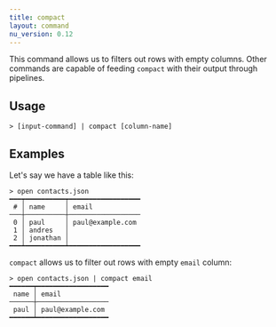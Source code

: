 ```yaml
---
title: compact
layout: command
nu_version: 0.12
---
```


This command allows us to filters out rows with empty columns. Other commands are capable of feeding `compact` with their output through pipelines.

## Usage
```shell
> [input-command] | compact [column-name]
```

## Examples

Let's say we have a table like this:

```shell
> open contacts.json
━━━┯━━━━━━━━━━┯━━━━━━━━━━━━━━━━━━
 # │ name     │ email
───┼──────────┼──────────────────
 0 │ paul     │ paul@example.com
 1 │ andres   │
 2 │ jonathan │
━━━┷━━━━━━━━━━┷━━━━━━━━━━━━━━━━━━
```

`compact` allows us to filter out rows with empty `email` column:

```shell
> open contacts.json | compact email
━━━━━━┯━━━━━━━━━━━━━━━━━━
 name │ email
──────┼──────────────────
 paul │ paul@example.com
━━━━━━┷━━━━━━━━━━━━━━━━━━
```
